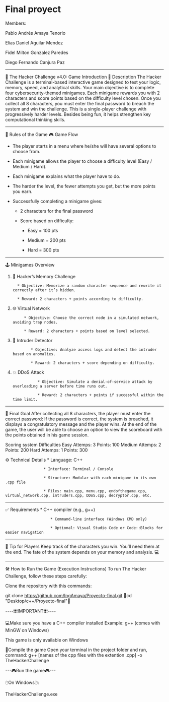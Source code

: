 # Final proyect
Members: 

Pablo Andrés Amaya Tenorio

Elias Daniel Aguilar Mendez

Fidel Milton Gonzalez Paredes

Diego Fernando Canjura Paz
________________

🧠 The Hacker Challenge v4.0: Game Introduction
🧩 Description
The Hacker Challenge is a terminal-based interactive game designed to test your logic, memory, speed, and analytical skills. Your main objective is to complete four cybersecurity-themed minigames. Each minigame rewards you with 2 characters and score points based on the difficulty level chosen. Once you collect all 8 characters, you must enter the final password to breach the system and win the challenge.
This is a single-player challenge with progressively harder levels. Besides being fun, it helps strengthen key computational thinking skills.
________________


📜 Rules of the Game
🎮 Game Flow
* The player starts in a menu where he/she will have several options to choose from.

* Each minigame allows the player to choose a difficulty level (Easy / Medium / Hard).

* Each minigame explains what the player have to do.

* The harder the level, the fewer attempts you get, but the more points you earn.

* Successfully completing a minigame gives:

   * 2 characters for the final password

   * Score based on difficulty:

      * Easy = 100 pts

      * Medium = 200 pts

      * Hard = 300 pts



________________


🕹️ Minigames Overview

1. 🧠 Hacker’s Memory Challenge

         * Objective: Memorize a random character sequence and rewrite it correctly after it’s hidden.

         * Reward: 2 characters + points according to difficulty.

2. 🌐 Virtual Network

            * Objective: Choose the correct node in a simulated network, avoiding trap nodes.

            * Reward: 2 characters + points based on level selected.

3. 🔎 Intruder Detector

               * Objective: Analyze access logs and detect the intruder based on anomalies.

               * Reward: 2 characters + score depending on difficulty.

4. 💥 DDoS Attack

                  * Objective: Simulate a denial-of-service attack by overloading a server before time runs out.

                  * Reward: 2 characters + points if successful within the time limit.

________________


🎯 Final Goal
After collecting all 8 characters, the player must enter the correct password:
If the password is correct, the system is breached, it displays a congratulatory message and the player wins.
At the end of the game, the user will be able to choose an option to view the scoreboard with the points obtained in his game session.




Scoring system
Difficulties
	Easy 
	Attemps: 3
	Points: 100
	Medium
	Attemps: 2
	Points: 200
	Hard
	Attemps: 1
	Points: 300



⚙️ Technical Details
                     * Language: C++

                     * Interface: Terminal / Console

                     * Structure: Modular with each minigame in its own .cpp file

                     * Files: main.cpp, menu.cpp, endofthegame.cpp, virtual_network.cpp, intruders.cpp, DDoS.cpp, decryptor.cpp, etc.

________________


✅ Requirements
                        * C++ compiler (e.g., g++)

                        * Command-line interface (Windows CMD only) 

                        * Optional: Visual Studio Code or Code::Blocks for easier navigation

________________


🧠 Tip for Players
Keep track of the characters you win. You’ll need them at the end.
The fate of the system depends on your memory and analysis. 💻

________________

🛠️ How to Run the Game (Execution Instructions)
To run The Hacker Challenge, follow these steps carefully:

Clone the repository with this commands:

git clone https://github.com/IngAmaya/Proyecto-final.git
📁cd "Desktop/c++/Proyecto-final"📁

----❗❗❗IMPORTANT❗❗❗----

💻Make sure you have a C++ compiler installed
Example: g++ (comes with MinGW on Windows)

This game is only available on Windows

🧱Compile the game
Open your terminal in the project folder and run, command:
g++ [names of the cpp files with the extention .cpp] -o TheHackerChallenge

---🎮Run the game🎮---

🖱️On Windows🖱️:

TheHackerChallenge.exe

